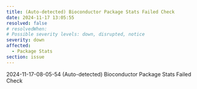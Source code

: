 ```yaml
---
title: (Auto-detected) Bioconductor Package Stats Failed Check
date: 2024-11-17 13:05:55
resolved: false
# resolvedWhen: 
# Possible severity levels: down, disrupted, notice
severity: down
affected:
  - Package Stats
section: issue
---
```


2024-11-17-08-05-54 (Auto-detected) Bioconductor Package Stats Failed Check


